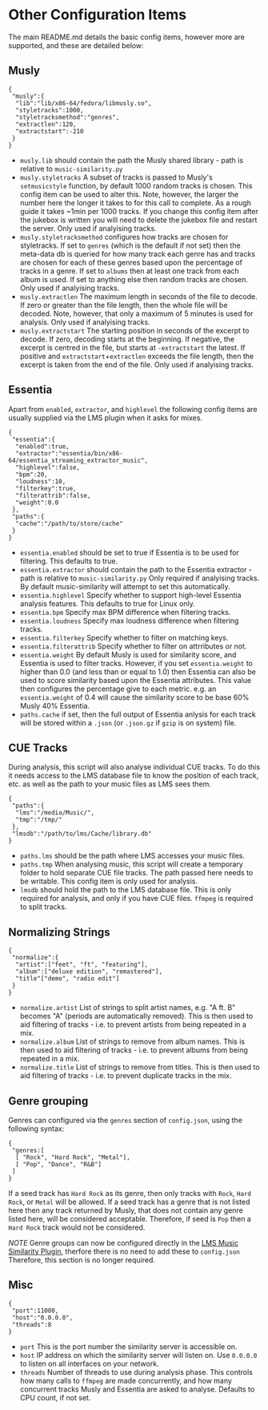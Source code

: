 # Other Configuration Items

The main README.md details the basic config items, however more are supported,
and these are detailed below:


Musly
-----
```
{
 "musly":{
  "lib":"lib/x86-64/fedora/libmusly.so",
  "styletracks":1000,
  "styletracksmethod":"genres",
  "extractlen":120,
  "extractstart":-210
 }
}
```

* `musly.lib` should contain the path the Musly shared library - path is
relative to `music-similarity.py`
* `musly.styletracks` A  subset of tracks is passed to Musly's `setmusicstyle`
function, by default 1000 random tracks is chosen. This config item can be used
to alter this. Note, however, the larger the number here the longer it takes to
for this call to complete. As a rough guide it takes ~1min per 1000 tracks.
If you change this config item after the jukebox is written you will need to
delete the jukebox file and restart the server. Only used if analyising tracks.
* `musly.styletracksmethod` configures how tracks are chosen for styletracks. If
set to `genres` (which is the default if not set) then the meta-data db is
queried for how many track each genre has and tracks are chosen for each of
these genres based upon the percentage of tracks in a genre. If set to `albums`
then at least one track from each album is used. If set to anything else then
random tracks are chosen. Only used if analyising tracks.
* `musly.extractlen` The maximum length in seconds of the file to decode. If
zero or greater than the file length, then the whole file will be decoded. Note,
however, that only a maximum of 5 minutes is used for analysis. Only used if
analyising tracks.
* `musly.extractstart` The starting position in seconds of the excerpt to
decode. If zero, decoding starts at the beginning. If negative, the excerpt is
centred in the file, but starts at `-extractstart` the latest. If positive and
`extractstart`+`extractlen` exceeds the file length, then the excerpt is taken
from the end of the file. Only used if analyising tracks.


Essentia
--------

Apart from `enabled`, `extractor`, and `highlevel` the following config items
are usually supplied via the LMS plugin when it asks for mixes.


```
{
 "essentia":{
  "enabled":true,
  "extractor":"essentia/bin/x86-64/essentia_streaming_extractor_music",
  "highlevel":false,
  "bpm":20,
  "loudness":10,
  "filterkey":true,
  "filterattrib":false,
  "weight":0.0
 },
 "paths":{
  "cache":"/path/to/store/cache"
 }
}
```

* `essentia.enabled` should be set to true if Essentia is to be used for
filtering. This defaults to true.
* `essentia.extractor` should contain the path to the Essentia extractor - path
is relative to `music-similarity.py` Only required if analyising tracks. By
default music-similarity will attempt to set this automatically.
* `essentia.highlevel` Specify whether to support high-level Essentia analysis
features. This defaults to true for Linux only.
* `essentia.bpm` Specify max BPM difference when filtering tracks.
* `essentia.loudness` Specify max loudness difference when filtering tracks.
* `essentia.filterkey` Specify whether to filter on matching keys.
* `essentia.filterattrib` Specify whether to filter on attrributes or not.
* `essentia.weight` By default Musly is used for similarity score, and Essentia
is used to filter tracks. However, if you set `essentia.weight` to higher than
0.0 (and less than or equal to 1.0) then Essentia can also be used to score
similarity based upon the Essentia attributes. This value then configures the
percentage give to each metric. e.g. an `essentia.weight` of 0.4 will cause the
similarity score to be base 60% Musly 40% Essentia.
* `paths.cache` if set, then the full output of Essentia anlysis for each track
will be stored within a `.json` (or `.json.gz` if `gzip` is on system) file.


CUE Tracks
----------

During analysis, this script will also analyse individual CUE tracks. To do this
it needs access to the LMS database file to know the position of each track,
etc. as well as the path to your music files
as LMS sees them.

```
{
 "paths":{
  "lms":"/media/Music/",
  "tmp":"/tmp/"
 },
 "lmsdb":"/path/to/lms/Cache/library.db"
}
```

* `paths.lms` should be the path where LMS accesses your music files.
* `paths.tmp` When analysing music, this script will create a temporary folder
to hold separate CUE file tracks. The path passed here needs to be writable.
This config item is only used for analysis.
* `lmsdb` should hold the path to the LMS database file. This is only required
for analysis, and only if you have CUE files. `ffmpeg` is required to split
tracks.


Normalizing Strings
-------------------

```
{
 "normalize":{
  "artist":["feet", "ft", "featuring"],
  "album":["deluxe edition", "remastered"],
  "title"["demo", "radio edit"]
 }
}
```

* `normalize.artist` List of strings to split artist names, e.g. "A ft. B"
becomes "A" (periods are automatically removed). This is then used to aid
filtering of tracks - i.e. to prevent artists from being repeated in a mix.
* `normalize.album` List of strings to remove from album names. This is then
used to aid filtering of tracks - i.e. to prevent albums from being repeated in
a mix.
* `normalize.title` List of strings to remove from titles. This is then
used to aid filtering of tracks - i.e. to prevent duplicate tracks in the mix.


Genre grouping
--------------

Genres can configured via the `genres` section of `config.json`, using the
following syntax:

```
{
 "genres:[
  [ "Rock", "Hard Rock", "Metal"],
  [ "Pop", "Dance", "R&B"]
 ]
}
```

If a seed track has `Hard Rock` as its genre, then only tracks with `Rock`,
`Hard Rock`, or `Metal` will be allowed. If a seed track has a genre that is not
listed here then any track returned by Musly, that does not contain any genre
listed here, will be considered acceptable. Therefore, if seed is `Pop` then
a `Hard Rock` track would not be considered.

*NOTE* Genre groups can now be configured directly in the [LMS Music Similarity Plugin](https://github.com/CDrummond/lms-musicsimilarity),
therfore there is no need to add these to `config.json` Therefore, this section
is no longer required.


Misc
----

```
{
 "port":11000,
 "host":"0.0.0.0",
 "threads":8
}
```

* `port` This is the port number the similarity server is accessible on.
* `host` IP address on which the similarity server will listen on. Use `0.0.0.0`
to listen on all interfaces on your network.
* `threads` Number of threads to use during analysis phase. This controls how
many calls to `ffmpeg` are made concurrently, and how many concurrent tracks
Musly and Essentia are asked to analyse. Defaults to CPU count, if not set.
